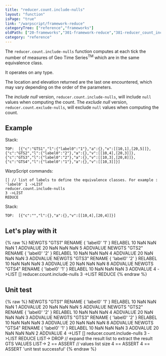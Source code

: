 ```yaml
---
title: "reducer.count.include-nulls"
layout: "function"
isPage: "true"
link: "/warpscript/framework-reduce"
categoryTree: ["reference","frameworks"]
oldPath: ["20-frameworks","301-framework-reduce","381-reducer_count_include-nulls.html.md"]
category: "reference"
---
```

 

The `reducer.count.include-nulls` function computes at each tick the number of measures of Geo Time Series<sup>TM</sup> which are in the same equivalence class.

It operates on any type.

The location and elevation returned are the last one encountered, which may vary depending on the order of the parameters.

The *include null* version, `reducer.count.include-nulls`, will include `null` values when computing the count.
The *exclude null* version, `reducer.count.exclude-nulls`, will exclude `null` values when computing the count.

## Example ##

Stack:

    TOP:  [{"c":"GTS1","l":{"label0":"1"},"a":{},"v":[[10,1],[20,5]]},{"c":"GTS2","l":{"label0":"2"},"a":{},"v":[[10,4],[20,3]]}, {"c":"GTS3","l":{"label0":"2"},"a":{},"v":[[10,3],[20,8]]},{"c":"GTS4","l":{"label0":"1"},"a":{},"v":[[10,3]]}]

WarpScript commands:

    [] // list of labels to define the equivalence classes. For example : 'label0' 1 ->LIST
    reducer.count.include-nulls
    3 ->LIST
    REDUCE

Stack: 

    TOP:  [{"c":"","l":{},"a":{},"v":[[10,4],[20,4]]}]

## Let's play with it ##

{% raw %}
<warp10-warpscript-widget>NEWGTS "GTS1" RENAME 
{ 'label0' '1' } RELABEL
10 NaN NaN NaN 1 ADDVALUE
20 NaN NaN NaN 5 ADDVALUE
NEWGTS "GTS2" RENAME 
{ 'label0' '2' } RELABEL
10 NaN NaN NaN 4 ADDVALUE
20 NaN NaN NaN 3 ADDVALUE
NEWGTS "GTS3" RENAME 
{ 'label0' '2' } RELABEL
10 NaN NaN NaN 3 ADDVALUE
20 NaN NaN NaN 8 ADDVALUE
NEWGTS "GTS4" RENAME 
{ 'label0' '1' } RELABEL
10 NaN NaN NaN 3 ADDVALUE
4 ->LIST
[]
reducer.count.include-nulls
3 ->LIST
REDUCE
</warp10-warpscript-widget>
{% endraw %}    


## Unit test ##

{% raw %}
<warp10-warpscript-widget>NEWGTS "GTS1" RENAME 
{ 'label0' '1' } RELABEL
10 NaN NaN NaN 1 ADDVALUE
20 NaN NaN NaN 5 ADDVALUE
NEWGTS "GTS2" RENAME 
{ 'label0' '2' } RELABEL
10 NaN NaN NaN 4 ADDVALUE
20 NaN NaN NaN 3 ADDVALUE
NEWGTS "GTS3" RENAME 
{ 'label0' '2' } RELABEL
10 NaN NaN NaN 3 ADDVALUE
20 NaN NaN NaN 8 ADDVALUE
NEWGTS "GTS4" RENAME 
{ 'label0' '1' } RELABEL
10 NaN NaN NaN 3 ADDVALUE
20 NaN NaN NaN 2 ADDVALUE
4 ->LIST
[]
reducer.count.include-nulls
3 ->LIST
REDUCE
LIST-> DROP   // expand the result list to extract the result GTS
VALUES LIST-> 
2 == ASSERT   // values list size
4 == ASSERT
4 == ASSERT
'unit test successful'
</warp10-warpscript-widget>
{% endraw %}